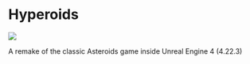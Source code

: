 <p align="center">
  <h1>Hyperoids</h1>
  <a href="https://twitter.com/JoshLmao">
    <img src="https://img.shields.io/badge/twitter-JoshLmao-blue.svg?style=flat-square.svg"/>
  </a>
</p>

A remake of the classic Asteroids game inside Unreal Engine 4 (4.22.3)
